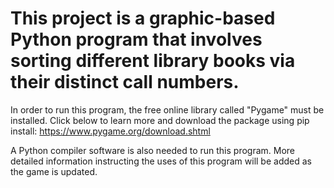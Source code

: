 # This project is a graphic-based Python program that involves sorting different library books via their distinct call numbers.

In order to run this program, the free online library called "Pygame" must be installed. Click below to learn more and download the package using pip install:
https://www.pygame.org/download.shtml

A Python compiler software is also needed to run this program. More detailed information instructing the uses of this program will be added as the game is updated.
